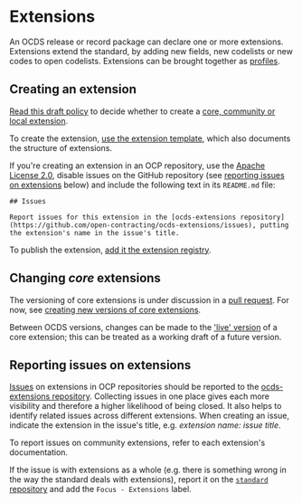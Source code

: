# Extensions

An OCDS release or record package can declare one or more extensions. Extensions extend the standard, by adding new fields, new codelists or new codes to open codelists. Extensions can be brought together as [profiles](../profiles/index).

## Creating an extension

[Read this draft policy](https://docs.google.com/document/d/1zvR1PDefO6yTK28uKA6XCnxMLiC9oiEeb3uFjHuRyqI/edit) to decide whether to create a [core, community or local extension](https://standard.open-contracting.org/latest/en/extensions/).

To create the extension, [use the extension template](https://github.com/open-contracting/standard_extension_template/blob/master/README.md), which also documents the structure of extensions.

If you're creating an extension in an OCP repository, use the [Apache License 2.0](https://raw.githubusercontent.com/open-contracting-extensions/ocds_process_title_extension/master/LICENSE), disable issues on the GitHub repository (see [reporting issues on extensions](#reporting-issues-on-extensions) below) and include the following text in its `README.md` file:

```
## Issues

Report issues for this extension in the [ocds-extensions repository](https://github.com/open-contracting/ocds-extensions/issues), putting the extension's name in the issue's title.
```

To publish the extension, [add it the extension registry](https://github.com/open-contracting/extension_registry).

## Changing *core* extensions

The versioning of core extensions is under discussion in a [pull request](https://github.com/open-contracting/standard/pull/674). For now, see [creating new versions of core extensions](../standard/technical/deployment#create-new-versions-of-core-extensions).

Between OCDS versions, changes can be made to the ['live' version](https://github.com/open-contracting/extension_registry#extension_versionscsv) of a core extension; this can be treated as a working draft of a future version.

## Reporting issues on extensions

[Issues](https://help.github.com/articles/about-issues/) on extensions in OCP repositories should be reported to the [ocds-extensions repository](https://github.com/open-contracting/ocds-extensions). Collecting issues in one place gives each more visibility and therefore a higher likelihood of being closed. It also helps to identify related issues across different extensions. When creating an issue, indicate the extension in the issue's title, e.g. *extension name: issue title*.

To report issues on community extensions, refer to each extension's documentation.

If the issue is with extensions as a whole (e.g. there is something wrong in the way the standard deals with extensions), report it on the [`standard` repository](https://github.com/open-contracting/standard) and add the `Focus - Extensions` label.
